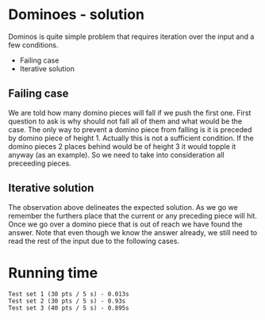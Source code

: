 # Dominoes - solution
Dominos is quite simple problem that requires iteration over the input and a few conditions.
- Failing case
- Iterative solution

## Failing case
We are told how many domino pieces will fall if we push the first one. First question to ask is why should not fall all of them and what would be the case. The only way to prevent a domino piece from falling is it is preceded by domino piece of height 1. Actually this is not a sufficient condition. If the domino pieces 2 places behind would be of height 3 it would topple it anyway (as an example). So we need to take into consideration all preceeding pieces.

## Iterative solution
The observation above delineates the expected solution. As we go we remember the furthers place that the current or any preceding piece will hit. Once we go over a domino piece that is out of reach we have found the answer. Note that even though we know the answer already, we still need to read the rest of the input due to the following cases.

# Running time
    Test set 1 (30 pts / 5 s) - 0.013s
    Test set 2 (30 pts / 5 s) - 0.93s
    Test set 3 (40 pts / 5 s) - 0.895s

